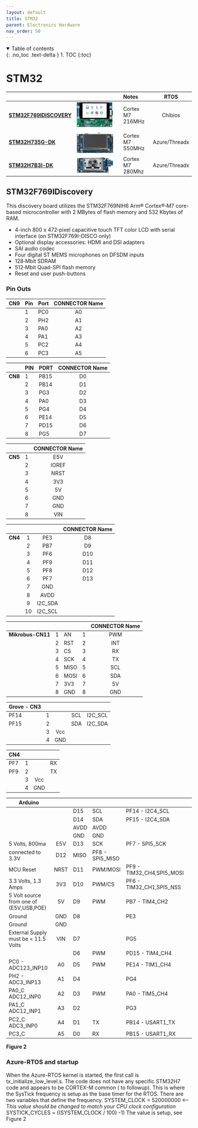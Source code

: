 ```yaml
---
layout: default
title: STM32
parent: Electronics Hardware
nav_order: 50
---
```




<details open markdown="block">
  <summary>
    Table of contents
  </summary>
  {: .no_toc .text-delta }
1. TOC
{:toc}
</details>

# STM32

|                                                              |                                                              |      | Notes                 |     RTOS      |
| ------------------------------------------------------------ | ------------------------------------------------------------ | ---- | :-------------------- | :-----------: |
| [**STM32F769IDISCOVERY**](https://www.st.com/en/evaluation-tools/32f769idiscovery.html) | ![image-20230623140858130](assets/image-20230623140858130.png) |      | Cortex M7 <br/>216MHz |    Chibios    |
| **[STM32H735G-DK](https://www.st.com/en/evaluation-tools/stm32h735g-dk.html)** | ![image-20230623141627600](assets/image-20230623141627600.png) |      | Cortex M7 <br/>550MHz | Azure/Threadx |
| [**STM32H7B3I-DK**](https://www.st.com/en/evaluation-tools/stm32h7b3i-dk.html) | ![image-20230623142900780](assets/image-20230623142900780.png) |      | Cortex M7 <br/>280Mhz | Azure/Threadx |





## STM32F769IDiscovery

This discovery board utilizes the STM32F769NIH6  Arm® Cortex®‑M7 core-based microcontroller with 2 MBytes of flash memory and 532 Kbytes of RAM.

- 4-inch 800 x 472‑pixel capacitive touch TFT color LCD with serial interface (on STM32F769I-DISCO only)
- Optional display accessories: HDMI and DSI adapters
- SAI audio codec
- Four digital ST MEMS microphones on DFSDM inputs
- 128‑Mbit SDRAM
- 512‑Mbit Quad-SPI flash memory
- Reset and user push-buttons

### Pin Outs

| CN9  | Pin  | Port | CONNECTOR Name |
| :--- | :--- | :--- | :------------: |
|      | 1    | PC0  |       A0       |
|      | 2    | PH2  |       A1       |
|      | 3    | PA0  |       A2       |
|      | 4    | PA1  |       A3       |
|      | 5    | PC2  |       A4       |
|      | 6    | PC3  |       A5       |

|         | PIN  | PORT | CONNECTOR Name |
| ------- | ---- | ---- | :------------: |
| **CN8** | 1    | PB15 |       D0       |
|         | 2    | PB14 |       D1       |
|         | 3    | PG3  |       D2       |
|         | 4    | PA0  |       D3       |
|         | 5    | PG4  |       D4       |
|         | 6    | PE14 |       D5       |
|         | 7    | PD15 |       D6       |
|         | 8    | PG5  |       D7       |

|         |      | CONNECTOR Name |
| ------- | :--: | :------------: |
| **CN5** |  1   |      E5V       |
|         |  2   |     IOREF      |
|         |  3   |      NRST      |
|         |  4   |      3V3       |
|         |  5   |       5V       |
|         |  6   |      GND       |
|         |  7   |      GND       |
|         |  8   |      VIN       |

|         |      |         | CONNECTOR Name |
| ------- | :--: | :-----: | :------------: |
| **CN4** |  1   |   PE3   |       D8       |
|         |  2   |   PB7   |       D9       |
|         |  3   |   PF6   |      D10       |
|         |  4   |   PF9   |      D11       |
|         |  5   |   PF8   |      D12       |
|         |  6   |   PF7   |      D13       |
|         |  7   |   GND   |                |
|         |  8   |  AVDD   |                |
|         |  9   | I2C_SDA |                |
|         |  10  | I2C_SCL |                |

|                   |      |      |      | CONNECTOR Name |
| :---------------: | :--: | ---- | :--: | :------------: |
| **Mikrobus-CN11** |  1   | AN   |  1   |      PWM       |
|                   |  2   | RST  |  2   |      INT       |
|                   |  3   | CS   |  3   |       RX       |
|                   |  4   | SCK  |  4   |       TX       |
|                   |  5   | MISO |  5   |      SCL       |
|                   |  6   | MOSI |  6   |      SDA       |
|                   |  7   | 3V3  |  7   |       5V       |
|                   |  8   | GND  |  8   |      GND       |

| Grove - CN3 |      |      |      |         |
| ----------- | :--: | :--: | :--: | :-----: |
| PF14        |  1   |      | SCL  | I2C_SCL |
| PF15        |  2   |      | SDA  | I2C_SDA |
|             |  3   | Vcc  |      |         |
|             |  4   | GND  |      |         |

| CN4  |      |      |      |
| ---- | :--: | :--: | :--: |
| PF7  |  1   |      |  RX  |
| PF9  |  2   |      |  TX  |
|      |  3   | Vcc  |      |
|      |  4   | GND  |      |

| Arduino                                 |      |      |                 |                           |      |
| --------------------------------------- | :--: | :--- | :-------------- | :------------------------ | ---- |
|                                         |      | D15  | SCL             | PF14 - I2C4_SCL           |      |
|                                         |      | D14  | SDA             | PF15 - I2C4_SDA           |      |
|                                         |      | AVDD | AVDD            |                           |      |
|                                         |      | GND  | GND             |                           |      |
| 5 Volts, 800ma                          | E5V  | D13  | SCK             | PF7 - SPI5_SCK            |      |
| connected to  3.3V                      | D12  | MISO | PF8 - SPI5_MISO |                           |      |
| MCU Reset                               | NRST | D11  | PWM/MOSI        | PF9 - TIM32_CH4,SPI5_MOSI |      |
| 3.3 Volts, 1.3 Amps                     | 3V3  | D10  | PWM/CS          | PF6 - TIM32_CH1,SPI5_NSS  |      |
| 5 Volt source from one of (E5V,USB,POE) |  5V  | D9   | PWM             | PB7 - TIM4_CH2            |      |
| Ground                                  | GND  | D8   |                 | PE3                       |      |
| Ground                                  | GND  |      |                 |                           |      |
| External Supply must be < 11.5 Volts    | VIN  | D7   |                 | PG5                       |      |
|                                         |      | D6   | PWM             | PD15 - TIM4_CH4           |      |
| PC0 - ADC123_INP10                      |  A0  | D5   | PWM             | PE14 - TIM1_CH4           |      |
| PH2 - ADC3_INP13                        |  A1  | D4   |                 | PG4                       |      |
| PA0_C ADC12_INP0                        |  A2  | D3   | PWM             | PA0 - TIM5_CH4            |      |
| PA1_C ADC12_INP1                        |  A3  | D2   |                 | PG3                       |      |
| PC2_C ADC3_INP0                         |  A4  | D1   | TX              | PB14 - USART1_TX          |      |
| PC3_C                                   |  A5  | D0   | RX              | PB15 - USART1_RX          |      |



























**Figure 2**

### Azure-RTOS and startup

When the Azure-RTOS kernel is started, the first call is tx_initialize_low_level.s. The code does not have any specific STM32H7 code and appears to be CORTEX-M common ( to followup). This is where the SysTick frequency is setup as the base timer for the RTOS. There are two variables that define the frequency. SYSTEM_CLOCK = 520000000 <-- T*his value should be changed to match your CPU clock configuration* SYSTICK_CYCLES = ((SYSTEM_CLOCK / 100) -1) The value is setup, see Figure 2

 

 